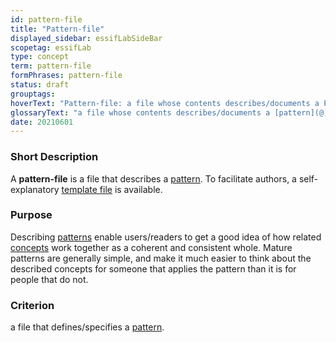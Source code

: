```yaml
---
id: pattern-file
title: "Pattern-file"
displayed_sidebar: essifLabSideBar
scopetag: essifLab
type: concept
term: pattern-file
formPhrases: pattern-file
status: draft
grouptags:
hoverText: "Pattern-file: a file whose contents describes/documents a Pattern."
glossaryText: "a file whose contents describes/documents a [pattern](@)."
date: 20210601
---
```


### Short Description
A **pattern-file** is a file that describes a [pattern](@). To facilitate authors, a self-explanatory [template file](/tev1/pattern-file.md) is available.

### Purpose
Describing [patterns](@) enable users/readers to get a good idea of how related [concepts](@) work together as a coherent and consistent whole. Mature patterns are generally simple, and make it much easier to think about the described concepts for someone that applies the pattern than it is for people that do not.

### Criterion
a file that defines/specifies a [pattern](@).
